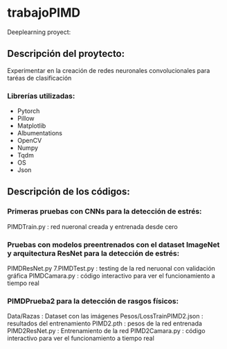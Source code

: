 # trabajoPIMD
Deeplearning proyect:
## Descripción del proytecto:
Experimentar en la creación de redes neuronales convolucionales 
para taréas de clasificación

### Librerías utilizadas:
- Pytorch
- Pillow
- Matplotlib
- Albumentations
- OpenCV
- Numpy
- Tqdm
- OS
- Json

## Descripción de los códigos:
### Primeras pruebas con CNNs para la detección de estrés:
PIMDTrain.py : red nueronal creada y entrenada desde cero

### Pruebas con modelos preentrenados con el dataset ImageNet y arquitectura ResNet para la detección de estrés:
PIMDResNet.py
7.PIMDTest.py : testing de la red neruonal con validación gráfica
PIMDCamara.py : código interactivo para ver el funcionamiento a tiempo real

### PIMDPrueba2 para la detección de rasgos físicos:
Data/Razas : Dataset con las imágenes
Pesos/LossTrainPIMD2.json : resultados del entrenamiento
PIMD2.pth : pesos de la red entrenada
PIMD2ResNet.py : Entrenamiento de la red
PIMD2Camara.py : código interactivo para ver el funcionamiento a tiempo real
